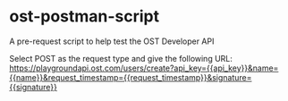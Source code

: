 # ost-postman-script
A pre-request script to help test the OST Developer API

Select POST as the request type and give the following URL:
https://playgroundapi.ost.com/users/create?api_key={{api_key}}&name={{name}}&request_timestamp={{request_timestamp}}&signature={{signature}}
